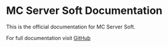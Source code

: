 # MC Server Soft Documentation
This is the official documentation for MC Server Soft.

For full documentation visit [GitHub](https://github.com/mcserversoft/documentation)

